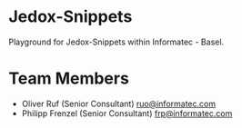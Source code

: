 # Jedox-Snippets

Playground for Jedox-Snippets within Informatec - Basel.

# Team Members

* Oliver Ruf (Senior Consultant) ruo@informatec.com
* Philipp Frenzel (Senior Consultant) frp@informatec.com

